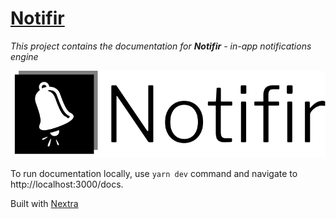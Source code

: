 # [Notifir](https://github.com/notifir)

_This project contains the documentation for **Notifir** - in-app notifications engine_

![](/public/logo-no-bg.png)

To run documentation locally, use `yarn dev` command and navigate to http://localhost:3000/docs.

Built with [Nextra](https://nextra.vercel.app/)